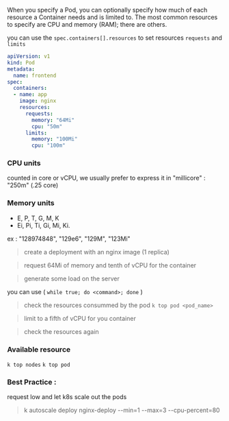 When you specify a Pod, you can optionally specify how much of each resource a Container needs and is limited to. The most common resources to specify are CPU and memory (RAM); there are others.

you can use the `spec.containers[].resources` to set resources `requests` and `limits`

```yaml
apiVersion: v1
kind: Pod
metadata:
  name: frontend
spec:
  containers:
  - name: app
    image: nginx 
    resources:
      requests:
        memory: "64Mi"
        cpu: "50m"
      limits:
        memory: "100Mi"
        cpu: "100m"
```

### CPU units
counted in core or vCPU, we usually prefer to express it in "millicore" : "250m" (.25 core)
   
### Memory units
- E, P, T, G, M, K 
- Ei, Pi, Ti, Gi, Mi, Ki.

ex : "128974848", "129e6", "129M", "123Mi"

> create a deployment with an nginx image (1 replica)

> request 64Mi of memory and tenth of vCPU for the container

> generate some load on the server

you can use ( `while true; do <command>; done` )

> check the resources consummed by the pod `k top pod <pod_name>`

> limit to a fifth of vCPU for you container

> check the resources again 

### Available resource

`k top nodes`
`k top pod`

### Best Practice :
request low and let k8s scale out the pods

> k autoscale deploy nginx-deploy --min=1 --max=3 --cpu-percent=80


